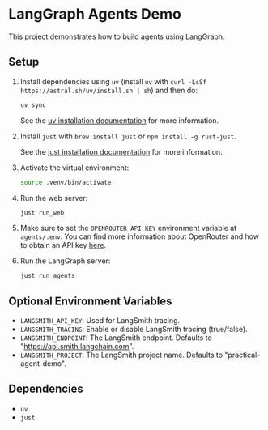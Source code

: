 # LangGraph Agents Demo

This project demonstrates how to build agents using LangGraph.

## Setup

1.  Install dependencies using `uv` (install `uv` with `curl -LsSf https://astral.sh/uv/install.sh | sh`) and then do:

    ```bash
    uv sync
    ```

    See the [uv installation documentation](https://docs.astral.sh/uv/getting-started/installation/) for more information.

2.  Install `just` with `brew install just` or `npm install -g rust-just`.

    See the [just installation documentation](https://github.com/casey/just?tab=readme-ov-file#packages) for more information.

3.  Activate the virtual environment:

    ```bash
    source .venv/bin/activate
    ```

4.  Run the web server:

    ```bash
    just run_web
    ```

5.  Make sure to set the `OPENROUTER_API_KEY` environment variable at `agents/.env`. You can find more information about OpenRouter and  how to obtain an API key [here](https://openrouter.ai/).

6.  Run the LangGraph server:

    ```bash
    just run_agents
    ```

## Optional Environment Variables

*   `LANGSMITH_API_KEY`:  Used for LangSmith tracing.
*   `LANGSMITH_TRACING`:  Enable or disable LangSmith tracing (true/false).
*   `LANGSMITH_ENDPOINT`:  The LangSmith endpoint. Defaults to "https://api.smith.langchain.com".
*   `LANGSMITH_PROJECT`:  The LangSmith project name. Defaults to "practical-agent-demo".

## Dependencies

*   `uv`
*   `just`
